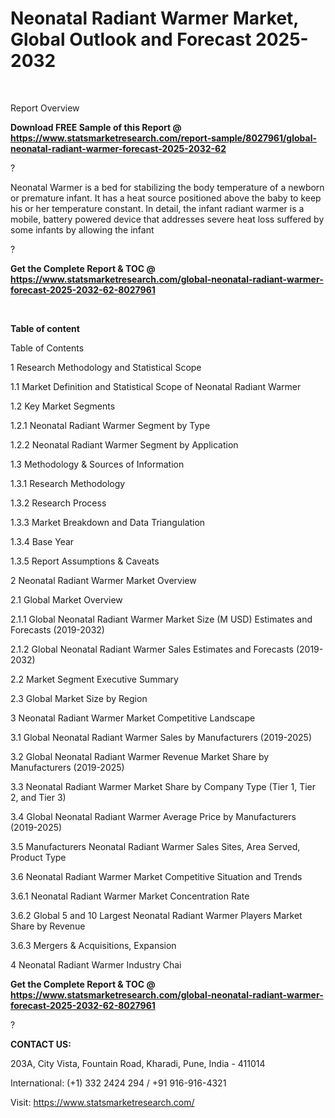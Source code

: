 <h1>Neonatal Radiant Warmer Market, Global Outlook and Forecast 2025-2032</h1><br/><p>Report Overview</p>
 
 
 
 <div><b>Download FREE Sample of this Report @ <a href="https://www.statsmarketresearch.com/download-free-sample/8027961/global-neonatal-radiant-warmer-forecast-2025-2032-62">https://www.statsmarketresearch.com/report-sample/8027961/global-neonatal-radiant-warmer-forecast-2025-2032-62</a></b></div>
 
 
 
 <p>? </p>
 
 
 
 <p>Neonatal Warmer is a bed for stabilizing the body temperature of a newborn or premature infant. It has a heat source positioned above the baby to keep his or her temperature constant. In detail, the infant radiant warmer is a mobile, battery powered device that addresses severe heat loss suffered by some infants by allowing the infant</p>
 
 
 
 <p>? </p>
 
 
 
 <div><b>Get the Complete Report & TOC @ <a href="https://www.statsmarketresearch.com/global-neonatal-radiant-warmer-forecast-2025-2032-62-8027961">https://www.statsmarketresearch.com/global-neonatal-radiant-warmer-forecast-2025-2032-62-8027961</a></b></div>
 
 
 
 <p><br />
 
 <b>Table of content</b></p>
 
 
 
 <p>Table of Contents<br />
 
 1 Research Methodology and Statistical Scope<br />
 
 1.1 Market Definition and Statistical Scope of Neonatal Radiant Warmer<br />
 
 1.2 Key Market Segments<br />
 
 1.2.1 Neonatal Radiant Warmer Segment by Type<br />
 
 1.2.2 Neonatal Radiant Warmer Segment by Application<br />
 
 1.3 Methodology & Sources of Information<br />
 
 1.3.1 Research Methodology<br />
 
 1.3.2 Research Process<br />
 
 1.3.3 Market Breakdown and Data Triangulation<br />
 
 1.3.4 Base Year<br />
 
 1.3.5 Report Assumptions & Caveats<br />
 
 2 Neonatal Radiant Warmer Market Overview<br />
 
 2.1 Global Market Overview<br />
 
 2.1.1 Global Neonatal Radiant Warmer Market Size (M USD) Estimates and Forecasts (2019-2032)<br />
 
 2.1.2 Global Neonatal Radiant Warmer Sales Estimates and Forecasts (2019-2032)<br />
 
 2.2 Market Segment Executive Summary<br />
 
 2.3 Global Market Size by Region<br />
 
 3 Neonatal Radiant Warmer Market Competitive Landscape<br />
 
 3.1 Global Neonatal Radiant Warmer Sales by Manufacturers (2019-2025)<br />
 
 3.2 Global Neonatal Radiant Warmer Revenue Market Share by Manufacturers (2019-2025)<br />
 
 3.3 Neonatal Radiant Warmer Market Share by Company Type (Tier 1, Tier 2, and Tier 3)<br />
 
 3.4 Global Neonatal Radiant Warmer Average Price by Manufacturers (2019-2025)<br />
 
 3.5 Manufacturers Neonatal Radiant Warmer Sales Sites, Area Served, Product Type<br />
 
 3.6 Neonatal Radiant Warmer Market Competitive Situation and Trends<br />
 
 3.6.1 Neonatal Radiant Warmer Market Concentration Rate<br />
 
 3.6.2 Global 5 and 10 Largest Neonatal Radiant Warmer Players Market Share by Revenue<br />
 
 3.6.3 Mergers & Acquisitions, Expansion<br />
 
 4 Neonatal Radiant Warmer Industry Chai</p>
 
 
 
 <div><b>Get the Complete Report & TOC @ <a href="https://www.statsmarketresearch.com/global-neonatal-radiant-warmer-forecast-2025-2032-62-8027961">https://www.statsmarketresearch.com/global-neonatal-radiant-warmer-forecast-2025-2032-62-8027961</a></b></div>
 
 
 
 <p>? </p>
 
 
 
 <p><b>CONTACT US:</b><br />
 
 203A, City Vista, Fountain Road, Kharadi, Pune, India - 411014<br />
 
 International: (+1) 332 2424 294 / +91 916-916-4321<br />
 
 Visit: <a href="https://www.statsmarketresearch.com/">https://www.statsmarketresearch.com/</a></p>
